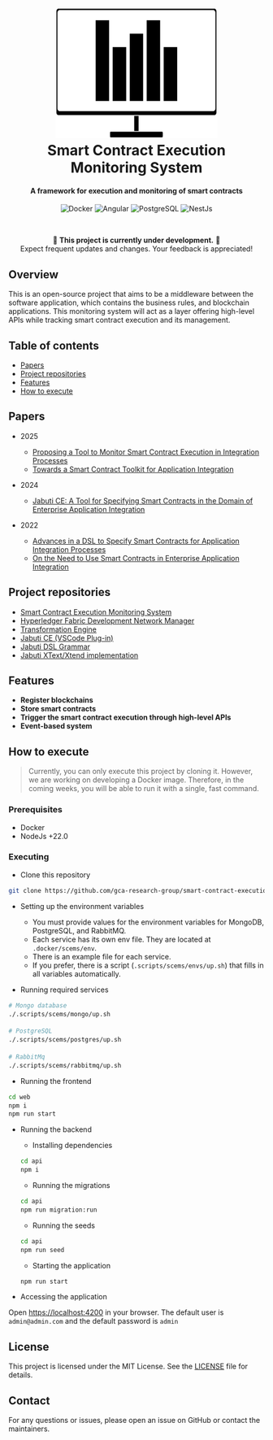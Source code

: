 <h1 align="center">
  <br>
  <img src="assets/logo.svg" alt="Smart Contract Execution Monitoring System" style="height: 256px">
  <br>
  Smart Contract Execution Monitoring System
  <br>
</h1>

<h4 align="center">A framework for execution and monitoring of smart contracts</h4>

<p align="center">
    <p align="center">
    <img alt="Docker" src="https://img.shields.io/badge/Docker-2496ED?style=for-the-badge&logo=docker&logoColor=white" />
    <img alt="Angular" src="https://img.shields.io/badge/Angular-20232f?style=for-the-badge&logo=angular&logoColor=red" />
    <img alt="PostgreSQL" src="https://img.shields.io/badge/PostgreSQL-336791?style=for-the-badge&logo=postgresql&logoColor=white" />
    <img alt="NestJs" src="https://img.shields.io/badge/NestJS-E0234E?style=for-the-badge&logo=nestjs&logoColor=white)" />
</p>
</p>
<br/>

<div align="center">

🚧 **This project is currently under development.** 🚧  
Expect frequent updates and changes. Your feedback is appreciated!

</div>

## Overview

This is an open-source project that aims to be a middleware between the software application, which contains the business rules, and blockchain applications. This monitoring system will act as a layer offering high-level APIs while tracking smart contract execution and its management.

## Table of contents

- [Papers](#papers)
- [Project repositories](#project-repositories)
- [Features](#features)
- [How to execute](#how-to-execute)

## Papers

- 2025
  - [Proposing a Tool to Monitor Smart Contract Execution in Integration Processes](https://sol.sbc.org.br/index.php/sbsi_estendido/article/view/34617)
  - [Towards a Smart Contract Toolkit for Application Integration](#)
 
- 2024
  - [Jabuti CE: A Tool for Specifying Smart Contracts in the Domain of Enterprise Application Integration](https://www.scitepress.org/Link.aspx?doi=10.5220/0012413300003645)

- 2022
  - [Advances in a DSL to Specify Smart Contracts for Application Integration Processes](https://sol.sbc.org.br/index.php/cibse/article/view/20962)
  - [On the Need to Use Smart Contracts in Enterprise Application Integration](https://idus.us.es/handle/11441/140199)

## Project repositories

- [Smart Contract Execution Monitoring System](https://github.com/gca-research-group/smart-contract-execution-monitoring-system)
- [Hyperledger Fabric Development Network Manager](https://github.com/gca-research-group/hyperledger-fabric-development-network-manager)
- [Transformation Engine](https://github.com/gca-research-group/jabuti-ce-transformation-engine)
- [Jabuti CE (VSCode Plug-in)](https://github.com/gca-research-group/jabuti-ce-vscode-plugin)
- [Jabuti DSL Grammar](https://github.com/gca-research-group/jabuti-ce-jabuti-dsl-grammar)
- [Jabuti XText/Xtend implementation](https://github.com/gca-research-group/dsl-smart-contract-eai)

## Features

- **Register blockchains**
- **Store smart contracts**
- **Trigger the smart contract execution through high-level APIs**
- **Event-based system**

## How to execute

> Currently, you can only execute this project by cloning it. However, we are working on developing a Docker image. Therefore, in the coming weeks, you will be able to run it with a single, fast command.

### Prerequisites

- Docker
- NodeJs +22.0

### Executing

- Clone this repository

```sh
git clone https://github.com/gca-research-group/smart-contract-execution-monitoring-system.git
```

- Setting up the environment variables

  - You must provide values for the environment variables for MongoDB, PostgreSQL, and RabbitMQ.
  - Each service has its own env file. They are located at `.docker/scems/env`.
  - There is an example file for each service.
  - If you prefer, there is a script (`.scripts/scems/envs/up.sh`) that fills in all variables automatically.

- Running required services

```sh
# Mongo database
./.scripts/scems/mongo/up.sh

# PostgreSQL
./.scripts/scems/postgres/up.sh

# RabbitMq
./.scripts/scems/rabbitmq/up.sh
```

- Running the frontend

```sh
cd web
npm i
npm run start
```

- Running the backend
  - Installing dependencies
  ```sh
  cd api
  npm i
  ```

  - Running the migrations
  ```sh
  cd api
  npm run migration:run
  ```

  - Running the seeds
  ```sh
  cd api
  npm run seed
  ```

  - Starting the application
  ```sh
  npm run start
  ```

- Accessing the application

Open [https://localhost:4200](https://localhost:4200) in your browser. The default user is `admin@admin.com` and the default password is `admin`

## License

This project is licensed under the MIT License. See the [LICENSE](LICENSE) file for details.

## Contact

For any questions or issues, please open an issue on GitHub or contact the maintainers.
